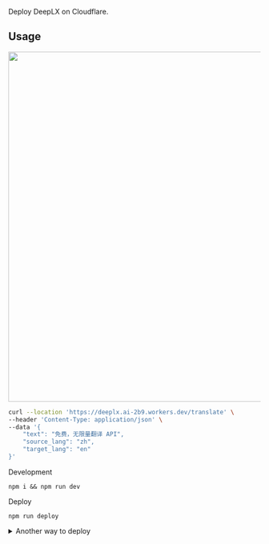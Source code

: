 Deploy DeepLX on Cloudflare.

## Usage

<img src="https://images.mingming.dev/file/5c021ad0cd84494272c35.png" width="700">

```bash
curl --location 'https://deeplx.ai-2b9.workers.dev/translate' \
--header 'Content-Type: application/json' \
--data '{
    "text": "免费，无限量翻译 API",
    "source_lang": "zh",
    "target_lang": "en"
}'
```

Development

```
npm i && npm run dev
```

Deploy

```
npm run deploy
```

<details>

<summary>Another way to deploy</summary>

<img src="https://images.mingming.dev/file/532238359bbb52bc1e4f1.png" width=600>

Open the [Cloudflare dashboard](https://dash.cloudflare.com/), select `Workers & Pages` -> `Create Application` -> `Create Worker` -> `Deploy` -> `Edit Code`, and paste [/dist/index.js](https://github.com/ifyour/deeplx-for-cloudflare/blob/main/dist/index.js) code, then click `Save and Deploy`.

</details>
